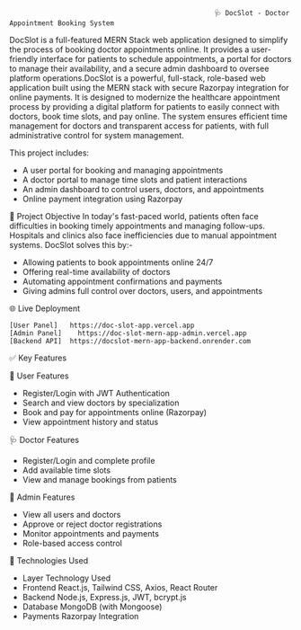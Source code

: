                                                        🩺 DocSlot - Doctor Appointment Booking System

 DocSlot is a full-featured MERN Stack web application designed to simplify the process of booking doctor appointments online. It provides a user-friendly interface for patients to schedule appointments, a 
 portal for doctors to manage their availability, and a secure admin dashboard to oversee platform operations.DocSlot is a powerful, full-stack, role-based web application built using the MERN stack with 
 secure Razorpay integration for online payments. It is designed to modernize the healthcare appointment process by providing a digital platform for patients to  easily connect with doctors, book time slots,
 and pay online. The system ensures efficient time management for doctors and transparent access for patients, with full administrative control for system management.

This project includes:
- A user portal for booking and managing appointments
- A doctor portal to manage time slots and patient interactions
- An admin dashboard to control users, doctors, and appointments
- Online payment integration using Razorpay


📌 Project Objective
 In today's fast-paced world, patients often face difficulties in booking timely appointments and managing follow-ups. Hospitals and clinics also face inefficiencies due to manual appointment systems. DocSlot
 solves this by:-
 - Allowing patients to book appointments online 24/7
 - Offering real-time availability of doctors
 - Automating appointment confirmations and payments
 - Giving admins full control over doctors, users, and appointments


 🌐 Live Deployment

    [User Panel]   https://doc-slot-app.vercel.app
    [Admin Panel]	 https://doc-slot-mern-app-admin.vercel.app
    [Backend API]  https://docslot-mern-app-backend.onrender.com


 ✅ Key Features

 👤 User Features
   - Register/Login with JWT Authentication
   - Search and view doctors by specialization
   - Book and pay for appointments online (Razorpay)
   - View appointment history and status

 🩺 Doctor Features
  - Register/Login and complete profile
  - Add available time slots
  - View and manage bookings from patients

 🔐 Admin Features
  - View all users and doctors
  - Approve or reject doctor registrations
  - Monitor appointments and payments
  - Role-based access control

 🧱 Technologies Used
  - Layer	Technology Used
  - Frontend	React.js, Tailwind CSS, Axios, React Router
  - Backend	Node.js, Express.js, JWT, bcrypt.js
  - Database	MongoDB (with Mongoose)
  - Payments	Razorpay Integration
